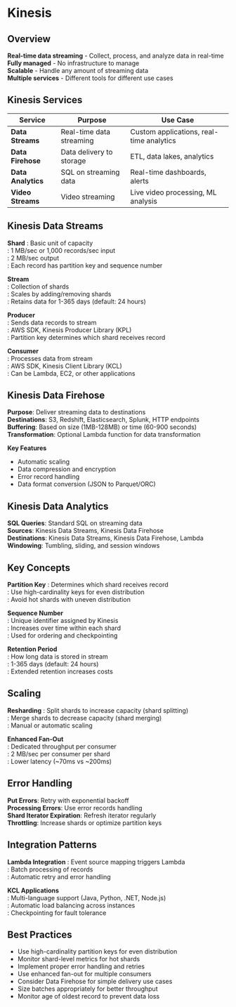 # Kinesis

## Overview
**Real-time data streaming** - Collect, process, and analyze data in real-time  
**Fully managed** - No infrastructure to manage  
**Scalable** - Handle any amount of streaming data  
**Multiple services** - Different tools for different use cases

## Kinesis Services

| Service | Purpose | Use Case |
|---------|---------|----------|
| **Data Streams** | Real-time data streaming | Custom applications, real-time analytics |
| **Data Firehose** | Data delivery to storage | ETL, data lakes, analytics |
| **Data Analytics** | SQL on streaming data | Real-time dashboards, alerts |
| **Video Streams** | Video streaming | Live video processing, ML analysis |

## Kinesis Data Streams

**Shard**
: Basic unit of capacity  
: 1 MB/sec or 1,000 records/sec input  
: 2 MB/sec output  
: Each record has partition key and sequence number

**Stream**  
: Collection of shards  
: Scales by adding/removing shards  
: Retains data for 1-365 days (default: 24 hours)

**Producer**  
: Sends data records to stream  
: AWS SDK, Kinesis Producer Library (KPL)  
: Partition key determines which shard receives record

**Consumer**  
: Processes data from stream  
: AWS SDK, Kinesis Client Library (KCL)  
: Can be Lambda, EC2, or other applications

## Kinesis Data Firehose

**Purpose**: Deliver streaming data to destinations  
**Destinations**: S3, Redshift, Elasticsearch, Splunk, HTTP endpoints  
**Buffering**: Based on size (1MB-128MB) or time (60-900 seconds)  
**Transformation**: Optional Lambda function for data transformation

**Key Features**
- Automatic scaling
- Data compression and encryption  
- Error record handling
- Data format conversion (JSON to Parquet/ORC)

## Kinesis Data Analytics

**SQL Queries**: Standard SQL on streaming data  
**Sources**: Kinesis Data Streams, Kinesis Data Firehose  
**Destinations**: Kinesis Data Streams, Kinesis Data Firehose, Lambda  
**Windowing**: Tumbling, sliding, and session windows

## Key Concepts

**Partition Key**
: Determines which shard receives record  
: Use high-cardinality keys for even distribution  
: Avoid hot shards with uneven distribution

**Sequence Number**  
: Unique identifier assigned by Kinesis  
: Increases over time within each shard  
: Used for ordering and checkpointing

**Retention Period**  
: How long data is stored in stream  
: 1-365 days (default: 24 hours)  
: Extended retention increases costs

## Scaling

**Resharding**
: Split shards to increase capacity (shard splitting)  
: Merge shards to decrease capacity (shard merging)  
: Manual or automatic scaling

**Enhanced Fan-Out**  
: Dedicated throughput per consumer  
: 2 MB/sec per consumer per shard  
: Lower latency (~70ms vs ~200ms)

## Error Handling

**Put Errors**: Retry with exponential backoff  
**Processing Errors**: Use error records handling  
**Shard Iterator Expiration**: Refresh iterator regularly  
**Throttling**: Increase shards or optimize partition keys

## Integration Patterns

**Lambda Integration**
: Event source mapping triggers Lambda  
: Batch processing of records  
: Automatic retry and error handling

**KCL Applications**  
: Multi-language support (Java, Python, .NET, Node.js)  
: Automatic load balancing across instances  
: Checkpointing for fault tolerance

## Best Practices
- Use high-cardinality partition keys for even distribution
- Monitor shard-level metrics for hot shards
- Implement proper error handling and retries
- Use enhanced fan-out for multiple consumers
- Consider Data Firehose for simple delivery use cases
- Size batches appropriately for better throughput
- Monitor age of oldest record to prevent data loss
